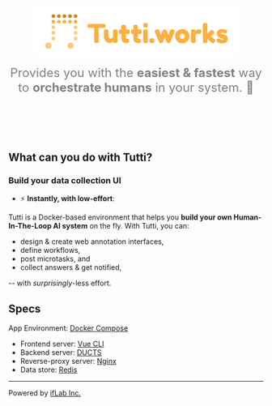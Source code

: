 <center>

<img src="./_media/logo_works.svg" width="400" />

<span style="font-size:24px;color:grey;">Provides you with the **easiest & fastest** way to **orchestrate humans** in your system. :violin:</span>

</center>

<br>
<br>
<br>
<br>


## What can you do with Tutti?

### Build your data collection UI

- :zap: **Instantly, with low-effort**: 



Tutti is a Docker-based environment that helps you **build your own Human-In-The-Loop AI system** on the fly. With Tutti, you can:
- design & create web annotation interfaces,
- define workflows,
- post microtasks, and
- collect answers & get notified,

\-\- with *surprisingly*-less effort.

## Specs

App Environment: [Docker Compose](https://docs.docker.jp/compose/)
- Frontend server: [Vue CLI](https://cli.vuejs.org)
- Backend server: [DUCTS](https://ducts.io)
- Reverse-proxy server: [Nginx](https://nginx.org)
- Data store: [Redis](https://redis.io)

---

Powered by [ifLab Inc.](https://www.iflab.co.jp)
